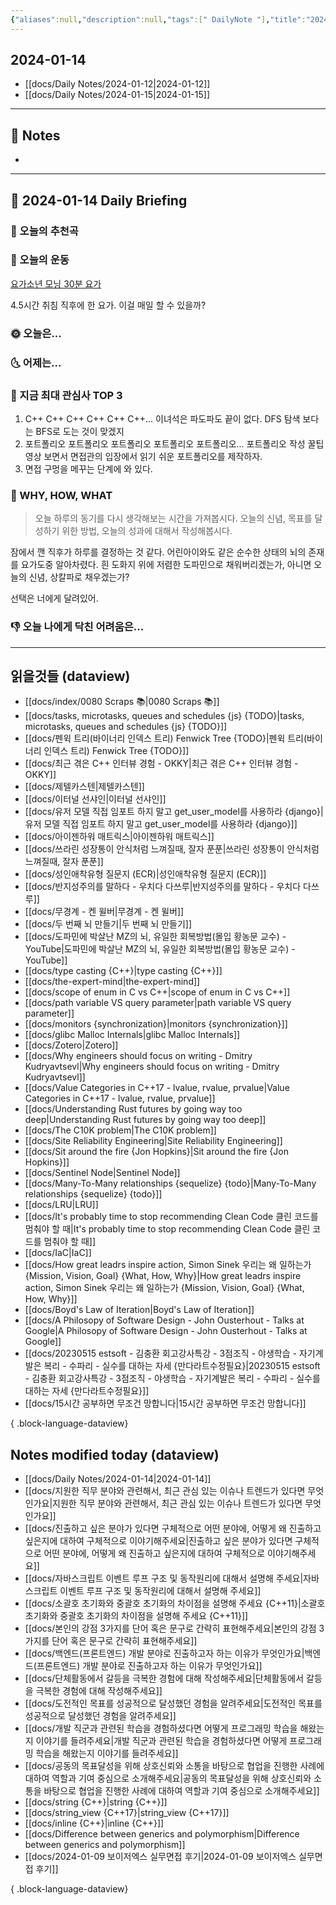 ```yaml
---
{"aliases":null,"description":null,"tags":[" DailyNote "],"title":"2024-01-14","created":"2024-01-14T10:47:43","updated":"2024-01-14T11:31:58","dg-publish":true,"permalink":"/docs/daily-notes/2024-01-14/","dgPassFrontmatter":true}
---
```



## 2024-01-14

- [[docs/Daily Notes/2024-01-12\|2024-01-12]] 
- [[docs/Daily Notes/2024-01-15\|2024-01-15]]

---

## 📝 Notes

- 


---

## 📅 2024-01-14 Daily Briefing

### 🎵 오늘의 추천곡

### 🏃 오늘의 운동

[요가소년 모닝 30분 요가](https://youtu.be/SlEkHYV8xtU?feature=shared)  
  
4.5시간 취침 직후에 한 요가. 이걸 매일 할 수 있을까?    

### 🌞 오늘은...

### 🌜 어제는...

### 🧠 지금 최대 관심사 TOP 3

1. C++ C++ C++ C++ C++ C++... 이녀석은 파도파도 끝이 없다. DFS 탐색 보다는 BFS로 도는 것이 맞겠지
2. 포트폴리오 포트폴리오 포트폴리오 포트폴리오 포트폴리오... 포트폴리오 작성 꿀팁 영상 보면서 면접관의 입장에서 읽기 쉬운 포트폴리오를 제작하자.
3. 면접 구멍을 메꾸는 단계에 와 있다.

### 🚀 WHY, HOW, WHAT

> 오늘 하루의 동기를 다시 생각해보는 시간을 가져봅시다. 오늘의 신념, 목표를 달성하기 위한 방법, 오늘의 성과에 대해서 작성해봅시다.

잠에서 깬 직후가 하루를 결정하는 것 같다. 어린아이와도 같은 순수한 상태의 뇌의 존재를 요가도중 알아차렸다. 흰 도화지 위에 저렴한 도파민으로 채워버리겠는가, 아니면 오늘의 신념, 상칼파로 채우겠는가?  
  
선택은 너에게 달려있어.

### 👎 오늘 나에게 닥친 어려움은...

---

## 읽을것들 (dataview)

- [[docs/index/0080 Scraps 📚\|0080 Scraps 📚]]
- [[docs/tasks, microtasks, queues and schedules {js} {TODO}\|tasks, microtasks, queues and schedules {js} {TODO}]]
- [[docs/펜윅 트리(바이너리 인덱스 트리) Fenwick Tree {TODO}\|펜윅 트리(바이너리 인덱스 트리) Fenwick Tree {TODO}]]
- [[docs/최근 겪은 C++ 인터뷰 경험 - OKKY\|최근 겪은 C++ 인터뷰 경험 - OKKY]]
- [[docs/제텔카스텐\|제텔카스텐]]
- [[docs/이터널 선샤인\|이터널 선샤인]]
- [[docs/유저 모델 직접 임포트 하지 말고 get_user_model를 사용하라 {django}\|유저 모델 직접 임포트 하지 말고 get_user_model를 사용하라 {django}]]
- [[docs/아이젠하워 매트릭스\|아이젠하워 매트릭스]]
- [[docs/쓰라린 성장통이 안식처럼 느껴질때, 잘자 푼푼\|쓰라린 성장통이 안식처럼 느껴질때, 잘자 푼푼]]
- [[docs/성인애착유형 질문지 (ECR)\|성인애착유형 질문지 (ECR)]]
- [[docs/반지성주의를 말하다 - 우치다 다쓰루\|반지성주의를 말하다 - 우치다 다쓰루]]
- [[docs/무경계 - 켄 윌버\|무경계 - 켄 윌버]]
- [[docs/두 번째 뇌 만들기\|두 번째 뇌 만들기]]
- [[docs/도파민에 박살난 MZ의 뇌, 유일한 회복방법(몰입 황농문 교수) - YouTube\|도파민에 박살난 MZ의 뇌, 유일한 회복방법(몰입 황농문 교수) - YouTube]]
- [[docs/type casting {C++}\|type casting {C++}]]
- [[docs/the-expert-mind\|the-expert-mind]]
- [[docs/scope of enum in C vs C++\|scope of enum in C vs C++]]
- [[docs/path variable VS query parameter\|path variable VS query parameter]]
- [[docs/monitors {synchronization}\|monitors {synchronization}]]
- [[docs/glibc Malloc Internals\|glibc Malloc Internals]]
- [[docs/Zotero\|Zotero]]
- [[docs/Why engineers should focus on writing - Dmitry Kudryavtsevl\|Why engineers should focus on writing - Dmitry Kudryavtsevl]]
- [[docs/Value Categories in C++17 - lvalue, rvalue, prvalue\|Value Categories in C++17 - lvalue, rvalue, prvalue]]
- [[docs/Understanding Rust futures by going way too deep\|Understanding Rust futures by going way too deep]]
- [[docs/The C10K problem\|The C10K problem]]
- [[docs/Site Reliability Engineering\|Site Reliability Engineering]]
- [[docs/Sit around the fire {Jon Hopkins}\|Sit around the fire {Jon Hopkins}]]
- [[docs/Sentinel Node\|Sentinel Node]]
- [[docs/Many-To-Many relationships {sequelize} {todo}\|Many-To-Many relationships {sequelize} {todo}]]
- [[docs/LRU\|LRU]]
- [[docs/It's probably time to stop recommending Clean Code 클린 코드를 멈춰야 할 때\|It's probably time to stop recommending Clean Code 클린 코드를 멈춰야 할 때]]
- [[docs/IaC\|IaC]]
- [[docs/How great leadrs inspire action, Simon Sinek 우리는 왜 일하는가 {Mission, Vision, Goal} {What, How, Why}\|How great leadrs inspire action, Simon Sinek 우리는 왜 일하는가 {Mission, Vision, Goal} {What, How, Why}]]
- [[docs/Boyd's Law of Iteration\|Boyd's Law of Iteration]]
- [[docs/A Philosopy of Software Design - John Ousterhout - Talks at Google\|A Philosopy of Software Design - John Ousterhout - Talks at Google]]
- [[docs/20230515 estsoft - 김충환 회고강사특강 - 3점조직 - 야생학습 - 자기계발은 복리 - 수파리 - 실수를 대하는 자세 {만다라트수정필요}\|20230515 estsoft - 김충환 회고강사특강 - 3점조직 - 야생학습 - 자기계발은 복리 - 수파리 - 실수를 대하는 자세 {만다라트수정필요}]]
- [[docs/15시간 공부하면 무조건 망합니다\|15시간 공부하면 무조건 망합니다]]

{ .block-language-dataview}

## Notes modified today (dataview)

- [[docs/Daily Notes/2024-01-14\|2024-01-14]]
- [[docs/지원한 직무 분야와 관련해서, 최근 관심 있는 이슈나 트렌드가 있다면 무엇인가요\|지원한 직무 분야와 관련해서, 최근 관심 있는 이슈나 트렌드가 있다면 무엇인가요]]
- [[docs/진출하고 싶은 분야가 있다면 구체적으로 어떤 분야에, 어떻게 왜 진출하고 싶은지에 대하여 구체적으로 이야기해주세요\|진출하고 싶은 분야가 있다면 구체적으로 어떤 분야에, 어떻게 왜 진출하고 싶은지에 대하여 구체적으로 이야기해주세요]]
- [[docs/자바스크립트 이벤트 루프 구조 및 동작원리에 대해서 설명해 주세요\|자바스크립트 이벤트 루프 구조 및 동작원리에 대해서 설명해 주세요]]
- [[docs/소괄호 초기화와 중괄호 초기화의 차이점을 설명해 주세요 {C++11}\|소괄호 초기화와 중괄호 초기화의 차이점을 설명해 주세요 {C++11}]]
- [[docs/본인의 강점 3가지를 단어 혹은 문구로 간략히 표현해주세요\|본인의 강점 3가지를 단어 혹은 문구로 간략히 표현해주세요]]
- [[docs/백엔드(프론트엔드) 개발 분야로 진출하고자 하는 이유가 무엇인가요\|백엔드(프론트엔드) 개발 분야로 진출하고자 하는 이유가 무엇인가요]]
- [[docs/단체활동에서 갈등을 극복한 경험에 대해 작성해주세요\|단체활동에서 갈등을 극복한 경험에 대해 작성해주세요]]
- [[docs/도전적인 목표를 성공적으로 달성했던 경험을 알려주세요\|도전적인 목표를 성공적으로 달성했던 경험을 알려주세요]]
- [[docs/개발 직군과 관련된 학습을 경험하셨다면 어떻게 프로그래밍 학습을 해왔는지 이야기를 들려주세요\|개발 직군과 관련된 학습을 경험하셨다면 어떻게 프로그래밍 학습을 해왔는지 이야기를 들려주세요]]
- [[docs/공동의 목표달성을 위해 상호신뢰와 소통을 바탕으로 협업을 진행한 사례에 대하여 역할과 기여 중심으로 소개해주세요\|공동의 목표달성을 위해 상호신뢰와 소통을 바탕으로 협업을 진행한 사례에 대하여 역할과 기여 중심으로 소개해주세요]]
- [[docs/string {C++}\|string {C++}]]
- [[docs/string_view {C++17}\|string_view {C++17}]]
- [[docs/inline {C++}\|inline {C++}]]
- [[docs/Difference between generics and polymorphism\|Difference between generics and polymorphism]]
- [[docs/2024-01-09 보이저엑스 실무면접 후기\|2024-01-09 보이저엑스 실무면접 후기]]

{ .block-language-dataview}
